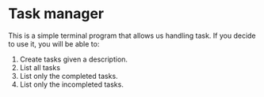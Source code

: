 # Task manager

This is a simple terminal program that allows us handling task. If you decide to use it, you will be able to:

1.  Create tasks given a description.
2. List all tasks
3. List only the completed tasks.
4. List only the incompleted tasks.
